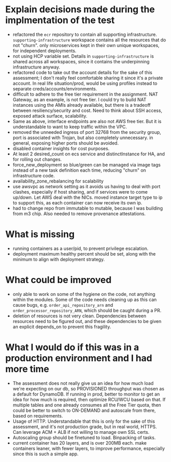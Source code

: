 # Explain decisions made during the implmentation of the test
- refactored the `ecr` repository to contain all supporting infrastructure. `supporting-infrastructure` workspace contains all the resources that do not "churn". only microservices kept in their own unique workspaces, for independent deployments.
- not using HCP variable set. Details in `supporting-infrastructure` is shared across all workspaces, since it contains the underpinning infrastructure anyway.
- refactored code to take out the account details for the sake of this assessment; I don't really feel comfortable sharing it since it's a private account. In real life situation/prod, would be using profiles instead to separate creds/accounts/environments.
- difficult to adhere to the free tier requirement in the assignment. NAT Gateway, as an example, is not free tier. I could try to build NAT instances using the AMIs already available, but there is a tradeoff between resiliency/security and cost. Need to think about SSH access, exposed attack surface, scalability.
- Same as above, interface endpoints are also not AWS free tier. But it is understandable to want to keep traffic within the VPC.
- removed the unneeded ingress of port 32768 from the security group, port is associated with Trojan, but also completely unnecessary. in general, exposing higher ports should be avoided.
- disabled container insights for cost purposes.
- At least 2 desired_count on ecs service and distinctInstance for HA, and for rolling out changes.
- force_new_deployment so blue/green can be managed via image tags instead of a new task definition each time, reducing "churn" on infrastructure code.
- availability_zone_rebalancing for scalability
- use awsvpc as network setting as it avoids us having to deal with port clashes, especially if host sharing, and if services were to come up/down. Let AWS deal with the NICs. moved instance target type to ip to support this, as each container can now receive its own ip.
- had to change repo from immutable to mutable, because I was building from m3 chip. Also needed to remove provenance attestations.

# What is missing 
- running containers as a user/pid, to prevent privilege escalation.
- deployment maximum healthy percent should be set, along with the minimum to align with deployment strategy.

# What could be improved 
- only able to work on some of the hygiene on the code, not anything within the modules. Some of the code needs cleaning up as this can cause bugs, e.g. `order_api_repository_arn` and `order_processor_repository_ARN`, which should be caught during a PR.
- deletion of resources is not very clean. Dependencies between resources need to be figured out, and these dependencies to be given an explicit depends_on to prevent this fragility.

# What I would do if this was in a production environment and I had more time
- The assessment does not really give us an idea for how much load we're expecting on our db, so PROVISIONED throughput was chosen as a default for DynamoDB. If running in prod, better to monitor to get an idea for how much is required, then optimize RCU/WCU based on that. If multiple tables and one already consumes all the Free Tier quota, then could be better to switch to ON-DEMAND and autoscale from there, based on requirements.
- Usage of HTTP. Understandable that this is only for the sake of this assessment, and it's not production grade, but in real world, HTTPS. Can leverage ACM + ALB if not willing to manage own SSL certs.
- Autoscaling group should be finetuned to load. Binpacking of tasks.
- current container has 20 layers, and is over 200MB each. make containers leaner, with fewer layers, to improve performance, especially since this is such a simple app.
